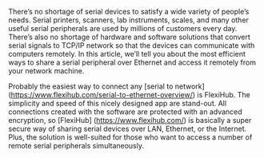 There’s no shortage of serial devices to satisfy a wide variety of people’s needs. Serial printers, scanners, lab instruments, scales, and many other useful serial peripherals are used by millions of customers every day. There’s also no shortage of hardware and software solutions that convert serial signals to TCP/IP network so that the devices can communicate with computers remotely. In this article, we’ll tell you about the most efficient ways to share a serial peripheral over Ethernet and access it remotely from your network machine.

Probably the easiest way to connect any [serial to network] (https://www.flexihub.com/serial-to-ethernet-overview/) is FlexiHub. The simplicity and speed of this nicely designed app are stand-out. All connections created with the software are protected with an advanced encryption, so [FlexiHub] (https://www.flexihub.com/) is basically a super secure way of sharing serial devices over LAN, Ethernet, or the Internet. Plus, the solution is well-suited for those who want to access a number of remote serial peripherals simultaneously.
